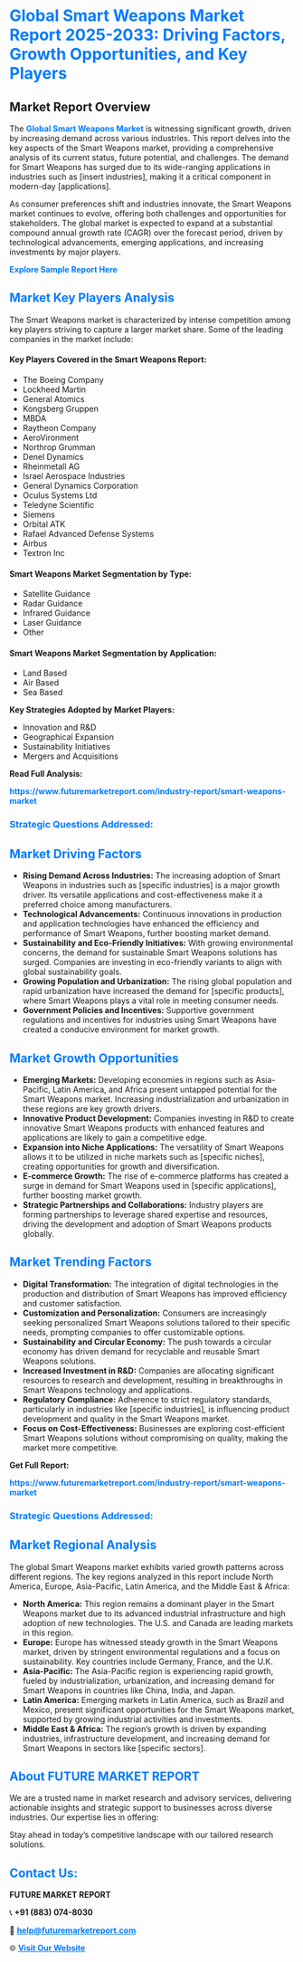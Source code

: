 <h1 style="color: #007BFF;">Global Smart Weapons Market Report 2025-2033: Driving Factors, Growth Opportunities, and Key Players</h1>

<section id="overview">
<h2>Market Report Overview</h2>
<p>The <a href="https://www.futuremarketreport.com/industry-report/smart-weapons-market" style="color: #007BFF; text-decoration: none;"><strong>Global Smart Weapons Market</strong></a> is witnessing significant growth, driven by increasing demand across various industries. This report delves into the key aspects of the Smart Weapons market, providing a comprehensive analysis of its current status, future potential, and challenges. The demand for Smart Weapons has surged due to its wide-ranging applications in industries such as [insert industries], making it a critical component in modern-day [applications].</p>
<p>As consumer preferences shift and industries innovate, the Smart Weapons market continues to evolve, offering both challenges and opportunities for stakeholders. The global market is expected to expand at a substantial compound annual growth rate (CAGR) over the forecast period, driven by technological advancements, emerging applications, and increasing investments by major players.</p>
</section>

<section id="overview">
<p><a href="https://www.futuremarketreport.com/request-sample/reportId=102398" style="color: #007BFF; text-decoration: none;"><strong>Explore Sample Report Here</strong></a></p>
</section>

<section id="key-players">
<h2 style="color: #007BFF;">Market Key Players Analysis</h2>
<p>The Smart Weapons market is characterized by intense competition among key players striving to capture a larger market share. Some of the leading companies in the market include:</p>
<h4>Key Players Covered in the Smart Weapons Report:</h4>
<ul><li>The Boeing Company</li><li>Lockheed Martin</li><li>General Atomics</li><li>Kongsberg Gruppen</li><li>MBDA</li><li>Raytheon Company</li><li>AeroVironment</li><li>Northrop Grumman</li><li>Denel Dynamics</li><li>Rheinmetall AG</li><li>Israel Aerospace Industries</li><li>General Dynamics Corporation</li><li>Oculus Systems Ltd</li><li>Teledyne Scientific</li><li>Siemens</li><li>Orbital ATK</li><li>Rafael Advanced Defense Systems</li><li>Airbus</li><li>Textron Inc</li></ul>
<h4>Smart Weapons Market Segmentation by Type:</h4>
<ul><li>Satellite Guidance</li><li>Radar Guidance</li><li>Infrared Guidance</li><li>Laser Guidance</li><li>Other</li></ul>

<h4>Smart Weapons Market Segmentation by Application:</h4>
<ul><li>Land Based</li><li>Air Based</li><li>Sea Based</li></ul>
<p><strong>Key Strategies Adopted by Market Players:</strong></p>
<ul>
<li>Innovation and R&D</li>
<li>Geographical Expansion</li>
<li>Sustainability Initiatives</li>
<li>Mergers and Acquisitions</li>
</ul>
</section>

<section>
<p><strong>Read Full Analysis: </strong></p><a href="https://www.futuremarketreport.com/industry-report/smart-weapons-market" style="color: #007BFF; text-decoration: none;"><strong>https://www.futuremarketreport.com/industry-report/smart-weapons-market</strong></a>
<h3 style="color: #007BFF;">Strategic Questions Addressed:</h3>
</section>

<section id="driving-factors">
<h2 style="color: #007BFF;">Market Driving Factors</h2>
<ul>
<li><strong>Rising Demand Across Industries:</strong> The increasing adoption of Smart Weapons in industries such as [specific industries] is a major growth driver. Its versatile applications and cost-effectiveness make it a preferred choice among manufacturers.</li>
<li><strong>Technological Advancements:</strong> Continuous innovations in production and application technologies have enhanced the efficiency and performance of Smart Weapons, further boosting market demand.</li>
<li><strong>Sustainability and Eco-Friendly Initiatives:</strong> With growing environmental concerns, the demand for sustainable Smart Weapons solutions has surged. Companies are investing in eco-friendly variants to align with global sustainability goals.</li>
<li><strong>Growing Population and Urbanization:</strong> The rising global population and rapid urbanization have increased the demand for [specific products], where Smart Weapons plays a vital role in meeting consumer needs.</li>
<li><strong>Government Policies and Incentives:</strong> Supportive government regulations and incentives for industries using Smart Weapons have created a conducive environment for market growth.</li>
</ul>
</section>

<section id="growth-opportunities">
<h2 style="color: #007BFF;">Market Growth Opportunities</h2>
<ul>
<li><strong>Emerging Markets:</strong> Developing economies in regions such as Asia-Pacific, Latin America, and Africa present untapped potential for the Smart Weapons market. Increasing industrialization and urbanization in these regions are key growth drivers.</li>
<li><strong>Innovative Product Development:</strong> Companies investing in R&D to create innovative Smart Weapons products with enhanced features and applications are likely to gain a competitive edge.</li>
<li><strong>Expansion into Niche Applications:</strong> The versatility of Smart Weapons allows it to be utilized in niche markets such as [specific niches], creating opportunities for growth and diversification.</li>
<li><strong>E-commerce Growth:</strong> The rise of e-commerce platforms has created a surge in demand for Smart Weapons used in [specific applications], further boosting market growth.</li>
<li><strong>Strategic Partnerships and Collaborations:</strong> Industry players are forming partnerships to leverage shared expertise and resources, driving the development and adoption of Smart Weapons products globally.</li>
</ul>
</section>

<section id="trending-factors">
<h2 style="color: #007BFF;">Market Trending Factors</h2>
<ul>
<li><strong>Digital Transformation:</strong> The integration of digital technologies in the production and distribution of Smart Weapons has improved efficiency and customer satisfaction.</li>
<li><strong>Customization and Personalization:</strong> Consumers are increasingly seeking personalized Smart Weapons solutions tailored to their specific needs, prompting companies to offer customizable options.</li>
<li><strong>Sustainability and Circular Economy:</strong> The push towards a circular economy has driven demand for recyclable and reusable Smart Weapons solutions.</li>
<li><strong>Increased Investment in R&D:</strong> Companies are allocating significant resources to research and development, resulting in breakthroughs in Smart Weapons technology and applications.</li>
<li><strong>Regulatory Compliance:</strong> Adherence to strict regulatory standards, particularly in industries like [specific industries], is influencing product development and quality in the Smart Weapons market.</li>
<li><strong>Focus on Cost-Effectiveness:</strong> Businesses are exploring cost-efficient Smart Weapons solutions without compromising on quality, making the market more competitive.</li>
</ul>
</section>

<section>
<p><strong>Get Full Report: </strong></p><a href="https://www.futuremarketreport.com/industry-report/smart-weapons-market" style="color: #007BFF; text-decoration: none;"><strong>https://www.futuremarketreport.com/industry-report/smart-weapons-market</strong></a>
<h3 style="color: #007BFF;">Strategic Questions Addressed:</h3>
</section>


<section id="regional-analysis">
<h2 style="color: #007BFF;">Market Regional Analysis</h2>
<p>The global Smart Weapons market exhibits varied growth patterns across different regions. The key regions analyzed in this report include North America, Europe, Asia-Pacific, Latin America, and the Middle East & Africa:</p>
<ul>
<li><strong>North America:</strong> This region remains a dominant player in the Smart Weapons market due to its advanced industrial infrastructure and high adoption of new technologies. The U.S. and Canada are leading markets in this region.</li>
<li><strong>Europe:</strong> Europe has witnessed steady growth in the Smart Weapons market, driven by stringent environmental regulations and a focus on sustainability. Key countries include Germany, France, and the U.K.</li>
<li><strong>Asia-Pacific:</strong> The Asia-Pacific region is experiencing rapid growth, fueled by industrialization, urbanization, and increasing demand for Smart Weapons in countries like China, India, and Japan.</li>
<li><strong>Latin America:</strong> Emerging markets in Latin America, such as Brazil and Mexico, present significant opportunities for the Smart Weapons market, supported by growing industrial activities and investments.</li>
<li><strong>Middle East & Africa:</strong> The region’s growth is driven by expanding industries, infrastructure development, and increasing demand for Smart Weapons in sectors like [specific sectors].</li>
</ul>
</section>

<footer>
<h2 style="color: #007BFF;">About FUTURE MARKET REPORT</h2>
<p>We are a trusted name in market research and advisory services, delivering actionable insights and strategic support to businesses across diverse industries. Our expertise lies in offering:</p>

<p>Stay ahead in today’s competitive landscape with our tailored research solutions.</p>

<h2 style="color: #007BFF;">Contact Us:</h2>
<p><strong>FUTURE MARKET REPORT</strong></p>
<p>📞 <strong>+91 (883) 074-8030</strong></p>
<p>📧 <strong><a href="mailto:help@futuremarketreport.com" style="color: #007BFF;">help@futuremarketreport.com</a></strong></p>
<p>🌐 <strong><a href="https://www.futuremarketreport.com/" style="color: #007BFF;">Visit Our Website</a></strong></p>
</footer>